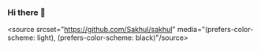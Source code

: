 ### Hi there 👋
<source
  srcset="https://github.com/Sakhul/sakhul"
  media="(prefers-color-scheme: light), (prefers-color-scheme: black)"/source>
<img src="" />
</picture>
</div>
<!--
**Sakhul/sakhul** is a ✨ _special_ ✨ repository because its `README.md` (this file) appears on your GitHub profile.

Here are some ideas to get you started:

- 🔭 I’m currently working on ...
- 🌱 I’m currently learning ...
- 👯 I’m looking to collaborate on ...
- 🤔 I’m looking for help with ...
- 💬 Ask me about ...
- 📫 How to reach me: ...
- 😄 Pronouns: ...
- ⚡ Fun fact: ...
-->
